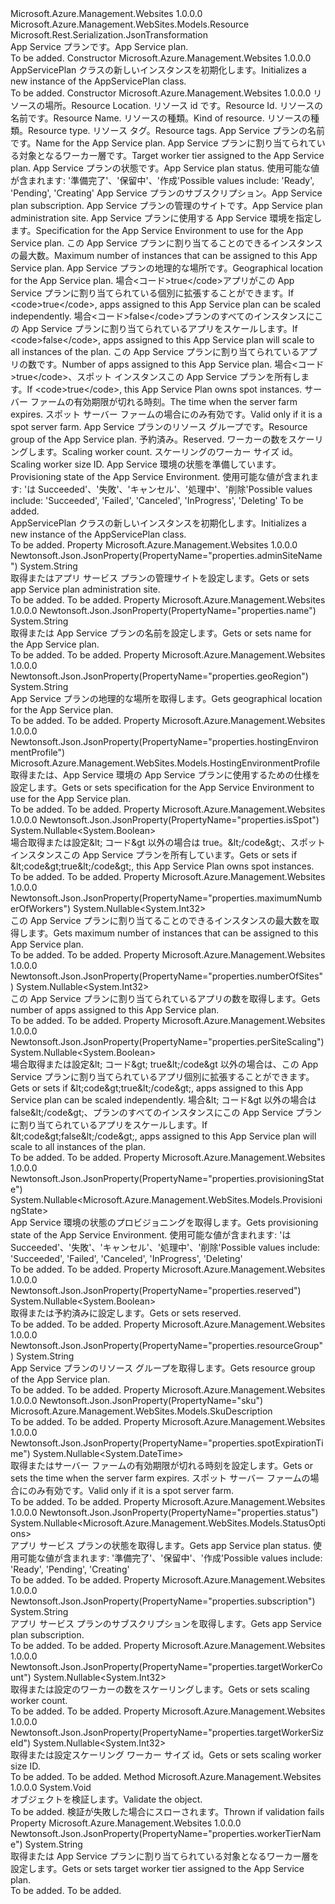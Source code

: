 <Type Name="AppServicePlan" FullName="Microsoft.Azure.Management.WebSites.Models.AppServicePlan">
  <TypeSignature Language="C#" Value="public class AppServicePlan : Microsoft.Azure.Management.WebSites.Models.Resource" />
  <TypeSignature Language="ILAsm" Value=".class public auto ansi beforefieldinit AppServicePlan extends Microsoft.Azure.Management.WebSites.Models.Resource" />
  <TypeSignature Language="DocId" Value="T:Microsoft.Azure.Management.WebSites.Models.AppServicePlan" />
  <TypeSignature Language="VB.NET" Value="Public Class AppServicePlan&#xA;Inherits Resource" />
  <TypeSignature Language="F#" Value="type AppServicePlan = class&#xA;    inherit Resource" />
  <AssemblyInfo>
    <AssemblyName>Microsoft.Azure.Management.Websites</AssemblyName>
    <AssemblyVersion>1.0.0.0</AssemblyVersion>
  </AssemblyInfo>
  <Base>
    <BaseTypeName>Microsoft.Azure.Management.WebSites.Models.Resource</BaseTypeName>
  </Base>
  <Interfaces />
  <Attributes>
    <Attribute>
      <AttributeName>Microsoft.Rest.Serialization.JsonTransformation</AttributeName>
    </Attribute>
  </Attributes>
  <Docs>
    <summary>
            <span data-ttu-id="c5a73-101">App Service プランです。</span><span class="sxs-lookup"><span data-stu-id="c5a73-101">App Service plan.</span></span>
            </summary>
    <remarks>To be added.</remarks>
  </Docs>
  <Members>
    <Member MemberName=".ctor">
      <MemberSignature Language="C#" Value="public AppServicePlan ();" />
      <MemberSignature Language="ILAsm" Value=".method public hidebysig specialname rtspecialname instance void .ctor() cil managed" />
      <MemberSignature Language="DocId" Value="M:Microsoft.Azure.Management.WebSites.Models.AppServicePlan.#ctor" />
      <MemberSignature Language="VB.NET" Value="Public Sub New ()" />
      <MemberType>Constructor</MemberType>
      <AssemblyInfo>
        <AssemblyName>Microsoft.Azure.Management.Websites</AssemblyName>
        <AssemblyVersion>1.0.0.0</AssemblyVersion>
      </AssemblyInfo>
      <Parameters />
      <Docs>
        <summary>
            <span data-ttu-id="c5a73-102">AppServicePlan クラスの新しいインスタンスを初期化します。</span><span class="sxs-lookup"><span data-stu-id="c5a73-102">Initializes a new instance of the AppServicePlan class.</span></span>
            </summary>
        <remarks>To be added.</remarks>
      </Docs>
    </Member>
    <Member MemberName=".ctor">
      <MemberSignature Language="C#" Value="public AppServicePlan (string location, string id = null, string name = null, string kind = null, string type = null, System.Collections.Generic.IDictionary&lt;string,string&gt; tags = null, string appServicePlanName = null, string workerTierName = null, Nullable&lt;Microsoft.Azure.Management.WebSites.Models.StatusOptions&gt; status = null, string subscription = null, string adminSiteName = null, Microsoft.Azure.Management.WebSites.Models.HostingEnvironmentProfile hostingEnvironmentProfile = null, Nullable&lt;int&gt; maximumNumberOfWorkers = null, string geoRegion = null, Nullable&lt;bool&gt; perSiteScaling = null, Nullable&lt;int&gt; numberOfSites = null, Nullable&lt;bool&gt; isSpot = null, Nullable&lt;DateTime&gt; spotExpirationTime = null, string resourceGroup = null, Nullable&lt;bool&gt; reserved = null, Nullable&lt;int&gt; targetWorkerCount = null, Nullable&lt;int&gt; targetWorkerSizeId = null, Nullable&lt;Microsoft.Azure.Management.WebSites.Models.ProvisioningState&gt; provisioningState = null, Microsoft.Azure.Management.WebSites.Models.SkuDescription sku = null);" />
      <MemberSignature Language="ILAsm" Value=".method public hidebysig specialname rtspecialname instance void .ctor(string location, string id, string name, string kind, string type, class System.Collections.Generic.IDictionary`2&lt;string, string&gt; tags, string appServicePlanName, string workerTierName, valuetype System.Nullable`1&lt;valuetype Microsoft.Azure.Management.WebSites.Models.StatusOptions&gt; status, string subscription, string adminSiteName, class Microsoft.Azure.Management.WebSites.Models.HostingEnvironmentProfile hostingEnvironmentProfile, valuetype System.Nullable`1&lt;int32&gt; maximumNumberOfWorkers, string geoRegion, valuetype System.Nullable`1&lt;bool&gt; perSiteScaling, valuetype System.Nullable`1&lt;int32&gt; numberOfSites, valuetype System.Nullable`1&lt;bool&gt; isSpot, valuetype System.Nullable`1&lt;valuetype System.DateTime&gt; spotExpirationTime, string resourceGroup, valuetype System.Nullable`1&lt;bool&gt; reserved, valuetype System.Nullable`1&lt;int32&gt; targetWorkerCount, valuetype System.Nullable`1&lt;int32&gt; targetWorkerSizeId, valuetype System.Nullable`1&lt;valuetype Microsoft.Azure.Management.WebSites.Models.ProvisioningState&gt; provisioningState, class Microsoft.Azure.Management.WebSites.Models.SkuDescription sku) cil managed" />
      <MemberSignature Language="DocId" Value="M:Microsoft.Azure.Management.WebSites.Models.AppServicePlan.#ctor(System.String,System.String,System.String,System.String,System.String,System.Collections.Generic.IDictionary{System.String,System.String},System.String,System.String,System.Nullable{Microsoft.Azure.Management.WebSites.Models.StatusOptions},System.String,System.String,Microsoft.Azure.Management.WebSites.Models.HostingEnvironmentProfile,System.Nullable{System.Int32},System.String,System.Nullable{System.Boolean},System.Nullable{System.Int32},System.Nullable{System.Boolean},System.Nullable{System.DateTime},System.String,System.Nullable{System.Boolean},System.Nullable{System.Int32},System.Nullable{System.Int32},System.Nullable{Microsoft.Azure.Management.WebSites.Models.ProvisioningState},Microsoft.Azure.Management.WebSites.Models.SkuDescription)" />
      <MemberSignature Language="F#" Value="new Microsoft.Azure.Management.WebSites.Models.AppServicePlan : string * string * string * string * string * System.Collections.Generic.IDictionary&lt;string, string&gt; * string * string * Nullable&lt;Microsoft.Azure.Management.WebSites.Models.StatusOptions&gt; * string * string * Microsoft.Azure.Management.WebSites.Models.HostingEnvironmentProfile * Nullable&lt;int&gt; * string * Nullable&lt;bool&gt; * Nullable&lt;int&gt; * Nullable&lt;bool&gt; * Nullable&lt;DateTime&gt; * string * Nullable&lt;bool&gt; * Nullable&lt;int&gt; * Nullable&lt;int&gt; * Nullable&lt;Microsoft.Azure.Management.WebSites.Models.ProvisioningState&gt; * Microsoft.Azure.Management.WebSites.Models.SkuDescription -&gt; Microsoft.Azure.Management.WebSites.Models.AppServicePlan" Usage="new Microsoft.Azure.Management.WebSites.Models.AppServicePlan (location, id, name, kind, type, tags, appServicePlanName, workerTierName, status, subscription, adminSiteName, hostingEnvironmentProfile, maximumNumberOfWorkers, geoRegion, perSiteScaling, numberOfSites, isSpot, spotExpirationTime, resourceGroup, reserved, targetWorkerCount, targetWorkerSizeId, provisioningState, sku)" />
      <MemberType>Constructor</MemberType>
      <AssemblyInfo>
        <AssemblyName>Microsoft.Azure.Management.Websites</AssemblyName>
        <AssemblyVersion>1.0.0.0</AssemblyVersion>
      </AssemblyInfo>
      <Parameters>
        <Parameter Name="location" Type="System.String" />
        <Parameter Name="id" Type="System.String" />
        <Parameter Name="name" Type="System.String" />
        <Parameter Name="kind" Type="System.String" />
        <Parameter Name="type" Type="System.String" />
        <Parameter Name="tags" Type="System.Collections.Generic.IDictionary&lt;System.String,System.String&gt;" />
        <Parameter Name="appServicePlanName" Type="System.String" />
        <Parameter Name="workerTierName" Type="System.String" />
        <Parameter Name="status" Type="System.Nullable&lt;Microsoft.Azure.Management.WebSites.Models.StatusOptions&gt;" />
        <Parameter Name="subscription" Type="System.String" />
        <Parameter Name="adminSiteName" Type="System.String" />
        <Parameter Name="hostingEnvironmentProfile" Type="Microsoft.Azure.Management.WebSites.Models.HostingEnvironmentProfile" />
        <Parameter Name="maximumNumberOfWorkers" Type="System.Nullable&lt;System.Int32&gt;" />
        <Parameter Name="geoRegion" Type="System.String" />
        <Parameter Name="perSiteScaling" Type="System.Nullable&lt;System.Boolean&gt;" />
        <Parameter Name="numberOfSites" Type="System.Nullable&lt;System.Int32&gt;" />
        <Parameter Name="isSpot" Type="System.Nullable&lt;System.Boolean&gt;" />
        <Parameter Name="spotExpirationTime" Type="System.Nullable&lt;System.DateTime&gt;" />
        <Parameter Name="resourceGroup" Type="System.String" />
        <Parameter Name="reserved" Type="System.Nullable&lt;System.Boolean&gt;" />
        <Parameter Name="targetWorkerCount" Type="System.Nullable&lt;System.Int32&gt;" />
        <Parameter Name="targetWorkerSizeId" Type="System.Nullable&lt;System.Int32&gt;" />
        <Parameter Name="provisioningState" Type="System.Nullable&lt;Microsoft.Azure.Management.WebSites.Models.ProvisioningState&gt;" />
        <Parameter Name="sku" Type="Microsoft.Azure.Management.WebSites.Models.SkuDescription" />
      </Parameters>
      <Docs>
        <param name="location"><span data-ttu-id="c5a73-103">リソースの場所。</span><span class="sxs-lookup"><span data-stu-id="c5a73-103">Resource Location.</span></span></param>
        <param name="id"><span data-ttu-id="c5a73-104">リソース id です。</span><span class="sxs-lookup"><span data-stu-id="c5a73-104">Resource Id.</span></span></param>
        <param name="name"><span data-ttu-id="c5a73-105">リソースの名前です。</span><span class="sxs-lookup"><span data-stu-id="c5a73-105">Resource Name.</span></span></param>
        <param name="kind"><span data-ttu-id="c5a73-106">リソースの種類。</span><span class="sxs-lookup"><span data-stu-id="c5a73-106">Kind of resource.</span></span></param>
        <param name="type"><span data-ttu-id="c5a73-107">リソースの種類。</span><span class="sxs-lookup"><span data-stu-id="c5a73-107">Resource type.</span></span></param>
        <param name="tags"><span data-ttu-id="c5a73-108">リソース タグ。</span><span class="sxs-lookup"><span data-stu-id="c5a73-108">Resource tags.</span></span></param>
        <param name="appServicePlanName"><span data-ttu-id="c5a73-109">App Service プランの名前です。</span><span class="sxs-lookup"><span data-stu-id="c5a73-109">Name for the App Service plan.</span></span></param>
        <param name="workerTierName"><span data-ttu-id="c5a73-110">App Service プランに割り当てられている対象となるワーカー層です。</span><span class="sxs-lookup"><span data-stu-id="c5a73-110">Target worker tier assigned to the App Service plan.</span></span></param>
        <param name="status"><span data-ttu-id="c5a73-111">App Service プランの状態です。</span><span class="sxs-lookup"><span data-stu-id="c5a73-111">App Service plan status.</span></span> <span data-ttu-id="c5a73-112">使用可能な値が含まれます: '準備完了'、'保留中'、'作成'</span><span class="sxs-lookup"><span data-stu-id="c5a73-112">Possible values include: 'Ready', 'Pending', 'Creating'</span></span></param>
        <param name="subscription"><span data-ttu-id="c5a73-113">App Service プランのサブスクリプション。</span><span class="sxs-lookup"><span data-stu-id="c5a73-113">App Service plan subscription.</span></span></param>
        <param name="adminSiteName"><span data-ttu-id="c5a73-114">App Service プランの管理のサイトです。</span><span class="sxs-lookup"><span data-stu-id="c5a73-114">App Service plan administration site.</span></span></param>
        <param name="hostingEnvironmentProfile"><span data-ttu-id="c5a73-115">App Service プランに使用する App Service 環境を指定します。</span><span class="sxs-lookup"><span data-stu-id="c5a73-115">Specification for the App Service Environment to use for the App Service plan.</span></span></param>
        <param name="maximumNumberOfWorkers"><span data-ttu-id="c5a73-116">この App Service プランに割り当てることのできるインスタンスの最大数。</span><span class="sxs-lookup"><span data-stu-id="c5a73-116">Maximum number of instances that can be assigned to this App Service plan.</span></span></param>
        <param name="geoRegion"><span data-ttu-id="c5a73-117">App Service プランの地理的な場所です。</span><span class="sxs-lookup"><span data-stu-id="c5a73-117">Geographical location for the App Service plan.</span></span></param>
        <param name="perSiteScaling"><span data-ttu-id="c5a73-118">場合&lt;コード&gt;true&lt;/code&gt;アプリがこの App Service プランに割り当てられている個別に拡張することができます。</span><span class="sxs-lookup"><span data-stu-id="c5a73-118">If &lt;code&gt;true&lt;/code&gt;, apps assigned to this App Service plan can be scaled independently.</span></span>
            <span data-ttu-id="c5a73-119">場合&lt;コード&gt;false&lt;/code&gt;プランのすべてのインスタンスにこの App Service プランに割り当てられているアプリをスケールします。</span><span class="sxs-lookup"><span data-stu-id="c5a73-119">If &lt;code&gt;false&lt;/code&gt;, apps assigned to this App Service plan will scale to all instances of the plan.</span></span></param>
        <param name="numberOfSites"><span data-ttu-id="c5a73-120">この App Service プランに割り当てられているアプリの数です。</span><span class="sxs-lookup"><span data-stu-id="c5a73-120">Number of apps assigned to this App Service plan.</span></span></param>
        <param name="isSpot"><span data-ttu-id="c5a73-121">場合&lt;コード&gt;true&lt;/code&gt;、スポット インスタンスこの App Service プランを所有します。</span><span class="sxs-lookup"><span data-stu-id="c5a73-121">If &lt;code&gt;true&lt;/code&gt;, this App Service Plan owns spot instances.</span></span></param>
        <param name="spotExpirationTime"><span data-ttu-id="c5a73-122">サーバー ファームの有効期限が切れる時刻。</span><span class="sxs-lookup"><span data-stu-id="c5a73-122">The time when the server farm expires.</span></span> <span data-ttu-id="c5a73-123">スポット サーバー ファームの場合にのみ有効です。</span><span class="sxs-lookup"><span data-stu-id="c5a73-123">Valid only if it is a spot server farm.</span></span></param>
        <param name="resourceGroup"><span data-ttu-id="c5a73-124">App Service プランのリソース グループです。</span><span class="sxs-lookup"><span data-stu-id="c5a73-124">Resource group of the App Service plan.</span></span></param>
        <param name="reserved"><span data-ttu-id="c5a73-125">予約済み。</span><span class="sxs-lookup"><span data-stu-id="c5a73-125">Reserved.</span></span></param>
        <param name="targetWorkerCount"><span data-ttu-id="c5a73-126">ワーカーの数をスケーリングします。</span><span class="sxs-lookup"><span data-stu-id="c5a73-126">Scaling worker count.</span></span></param>
        <param name="targetWorkerSizeId"><span data-ttu-id="c5a73-127">スケーリングのワーカー サイズ id。</span><span class="sxs-lookup"><span data-stu-id="c5a73-127">Scaling worker size ID.</span></span></param>
        <param name="provisioningState"><span data-ttu-id="c5a73-128">App Service 環境の状態を準備しています。</span><span class="sxs-lookup"><span data-stu-id="c5a73-128">Provisioning state of the App Service Environment.</span></span> <span data-ttu-id="c5a73-129">使用可能な値が含まれます: 'は Succeeded'、'失敗'、'キャンセル'、'処理中'、'削除'</span><span class="sxs-lookup"><span data-stu-id="c5a73-129">Possible values include: 'Succeeded', 'Failed', 'Canceled', 'InProgress', 'Deleting'</span></span></param>
        <param name="sku">To be added.</param>
        <summary>
            <span data-ttu-id="c5a73-130">AppServicePlan クラスの新しいインスタンスを初期化します。</span><span class="sxs-lookup"><span data-stu-id="c5a73-130">Initializes a new instance of the AppServicePlan class.</span></span>
            </summary>
        <remarks>To be added.</remarks>
      </Docs>
    </Member>
    <Member MemberName="AdminSiteName">
      <MemberSignature Language="C#" Value="public string AdminSiteName { get; set; }" />
      <MemberSignature Language="ILAsm" Value=".property instance string AdminSiteName" />
      <MemberSignature Language="DocId" Value="P:Microsoft.Azure.Management.WebSites.Models.AppServicePlan.AdminSiteName" />
      <MemberSignature Language="VB.NET" Value="Public Property AdminSiteName As String" />
      <MemberSignature Language="F#" Value="member this.AdminSiteName : string with get, set" Usage="Microsoft.Azure.Management.WebSites.Models.AppServicePlan.AdminSiteName" />
      <MemberType>Property</MemberType>
      <AssemblyInfo>
        <AssemblyName>Microsoft.Azure.Management.Websites</AssemblyName>
        <AssemblyVersion>1.0.0.0</AssemblyVersion>
      </AssemblyInfo>
      <Attributes>
        <Attribute>
          <AttributeName>Newtonsoft.Json.JsonProperty(PropertyName="properties.adminSiteName")</AttributeName>
        </Attribute>
      </Attributes>
      <ReturnValue>
        <ReturnType>System.String</ReturnType>
      </ReturnValue>
      <Docs>
        <summary>
            <span data-ttu-id="c5a73-131">取得またはアプリ サービス プランの管理サイトを設定します。</span><span class="sxs-lookup"><span data-stu-id="c5a73-131">Gets or sets app Service plan administration site.</span></span>
            </summary>
        <value>To be added.</value>
        <remarks>To be added.</remarks>
      </Docs>
    </Member>
    <Member MemberName="AppServicePlanName">
      <MemberSignature Language="C#" Value="public string AppServicePlanName { get; set; }" />
      <MemberSignature Language="ILAsm" Value=".property instance string AppServicePlanName" />
      <MemberSignature Language="DocId" Value="P:Microsoft.Azure.Management.WebSites.Models.AppServicePlan.AppServicePlanName" />
      <MemberSignature Language="VB.NET" Value="Public Property AppServicePlanName As String" />
      <MemberSignature Language="F#" Value="member this.AppServicePlanName : string with get, set" Usage="Microsoft.Azure.Management.WebSites.Models.AppServicePlan.AppServicePlanName" />
      <MemberType>Property</MemberType>
      <AssemblyInfo>
        <AssemblyName>Microsoft.Azure.Management.Websites</AssemblyName>
        <AssemblyVersion>1.0.0.0</AssemblyVersion>
      </AssemblyInfo>
      <Attributes>
        <Attribute>
          <AttributeName>Newtonsoft.Json.JsonProperty(PropertyName="properties.name")</AttributeName>
        </Attribute>
      </Attributes>
      <ReturnValue>
        <ReturnType>System.String</ReturnType>
      </ReturnValue>
      <Docs>
        <summary>
            <span data-ttu-id="c5a73-132">取得または App Service プランの名前を設定します。</span><span class="sxs-lookup"><span data-stu-id="c5a73-132">Gets or sets name for the App Service plan.</span></span>
            </summary>
        <value>To be added.</value>
        <remarks>To be added.</remarks>
      </Docs>
    </Member>
    <Member MemberName="GeoRegion">
      <MemberSignature Language="C#" Value="public string GeoRegion { get; }" />
      <MemberSignature Language="ILAsm" Value=".property instance string GeoRegion" />
      <MemberSignature Language="DocId" Value="P:Microsoft.Azure.Management.WebSites.Models.AppServicePlan.GeoRegion" />
      <MemberSignature Language="VB.NET" Value="Public ReadOnly Property GeoRegion As String" />
      <MemberSignature Language="F#" Value="member this.GeoRegion : string" Usage="Microsoft.Azure.Management.WebSites.Models.AppServicePlan.GeoRegion" />
      <MemberType>Property</MemberType>
      <AssemblyInfo>
        <AssemblyName>Microsoft.Azure.Management.Websites</AssemblyName>
        <AssemblyVersion>1.0.0.0</AssemblyVersion>
      </AssemblyInfo>
      <Attributes>
        <Attribute>
          <AttributeName>Newtonsoft.Json.JsonProperty(PropertyName="properties.geoRegion")</AttributeName>
        </Attribute>
      </Attributes>
      <ReturnValue>
        <ReturnType>System.String</ReturnType>
      </ReturnValue>
      <Docs>
        <summary>
            <span data-ttu-id="c5a73-133">App Service プランの地理的な場所を取得します。</span><span class="sxs-lookup"><span data-stu-id="c5a73-133">Gets geographical location for the App Service plan.</span></span>
            </summary>
        <value>To be added.</value>
        <remarks>To be added.</remarks>
      </Docs>
    </Member>
    <Member MemberName="HostingEnvironmentProfile">
      <MemberSignature Language="C#" Value="public Microsoft.Azure.Management.WebSites.Models.HostingEnvironmentProfile HostingEnvironmentProfile { get; set; }" />
      <MemberSignature Language="ILAsm" Value=".property instance class Microsoft.Azure.Management.WebSites.Models.HostingEnvironmentProfile HostingEnvironmentProfile" />
      <MemberSignature Language="DocId" Value="P:Microsoft.Azure.Management.WebSites.Models.AppServicePlan.HostingEnvironmentProfile" />
      <MemberSignature Language="VB.NET" Value="Public Property HostingEnvironmentProfile As HostingEnvironmentProfile" />
      <MemberSignature Language="F#" Value="member this.HostingEnvironmentProfile : Microsoft.Azure.Management.WebSites.Models.HostingEnvironmentProfile with get, set" Usage="Microsoft.Azure.Management.WebSites.Models.AppServicePlan.HostingEnvironmentProfile" />
      <MemberType>Property</MemberType>
      <AssemblyInfo>
        <AssemblyName>Microsoft.Azure.Management.Websites</AssemblyName>
        <AssemblyVersion>1.0.0.0</AssemblyVersion>
      </AssemblyInfo>
      <Attributes>
        <Attribute>
          <AttributeName>Newtonsoft.Json.JsonProperty(PropertyName="properties.hostingEnvironmentProfile")</AttributeName>
        </Attribute>
      </Attributes>
      <ReturnValue>
        <ReturnType>Microsoft.Azure.Management.WebSites.Models.HostingEnvironmentProfile</ReturnType>
      </ReturnValue>
      <Docs>
        <summary>
            <span data-ttu-id="c5a73-134">取得または、App Service 環境の App Service プランに使用するための仕様を設定します。</span><span class="sxs-lookup"><span data-stu-id="c5a73-134">Gets or sets specification for the App Service Environment to use for the App Service plan.</span></span>
            </summary>
        <value>To be added.</value>
        <remarks>To be added.</remarks>
      </Docs>
    </Member>
    <Member MemberName="IsSpot">
      <MemberSignature Language="C#" Value="public Nullable&lt;bool&gt; IsSpot { get; set; }" />
      <MemberSignature Language="ILAsm" Value=".property instance valuetype System.Nullable`1&lt;bool&gt; IsSpot" />
      <MemberSignature Language="DocId" Value="P:Microsoft.Azure.Management.WebSites.Models.AppServicePlan.IsSpot" />
      <MemberSignature Language="VB.NET" Value="Public Property IsSpot As Nullable(Of Boolean)" />
      <MemberSignature Language="F#" Value="member this.IsSpot : Nullable&lt;bool&gt; with get, set" Usage="Microsoft.Azure.Management.WebSites.Models.AppServicePlan.IsSpot" />
      <MemberType>Property</MemberType>
      <AssemblyInfo>
        <AssemblyName>Microsoft.Azure.Management.Websites</AssemblyName>
        <AssemblyVersion>1.0.0.0</AssemblyVersion>
      </AssemblyInfo>
      <Attributes>
        <Attribute>
          <AttributeName>Newtonsoft.Json.JsonProperty(PropertyName="properties.isSpot")</AttributeName>
        </Attribute>
      </Attributes>
      <ReturnValue>
        <ReturnType>System.Nullable&lt;System.Boolean&gt;</ReturnType>
      </ReturnValue>
      <Docs>
        <summary>
            <span data-ttu-id="c5a73-135">場合取得または設定&amp;lt; コード&amp;gt 以外の場合は true。&amp;lt;/code&amp;gt;、スポット インスタンスこの App Service プランを所有しています。</span><span class="sxs-lookup"><span data-stu-id="c5a73-135">Gets or sets if &amp;lt;code&amp;gt;true&amp;lt;/code&amp;gt;, this App Service Plan owns spot instances.</span></span>
            </summary>
        <value>To be added.</value>
        <remarks>To be added.</remarks>
      </Docs>
    </Member>
    <Member MemberName="MaximumNumberOfWorkers">
      <MemberSignature Language="C#" Value="public Nullable&lt;int&gt; MaximumNumberOfWorkers { get; }" />
      <MemberSignature Language="ILAsm" Value=".property instance valuetype System.Nullable`1&lt;int32&gt; MaximumNumberOfWorkers" />
      <MemberSignature Language="DocId" Value="P:Microsoft.Azure.Management.WebSites.Models.AppServicePlan.MaximumNumberOfWorkers" />
      <MemberSignature Language="VB.NET" Value="Public ReadOnly Property MaximumNumberOfWorkers As Nullable(Of Integer)" />
      <MemberSignature Language="F#" Value="member this.MaximumNumberOfWorkers : Nullable&lt;int&gt;" Usage="Microsoft.Azure.Management.WebSites.Models.AppServicePlan.MaximumNumberOfWorkers" />
      <MemberType>Property</MemberType>
      <AssemblyInfo>
        <AssemblyName>Microsoft.Azure.Management.Websites</AssemblyName>
        <AssemblyVersion>1.0.0.0</AssemblyVersion>
      </AssemblyInfo>
      <Attributes>
        <Attribute>
          <AttributeName>Newtonsoft.Json.JsonProperty(PropertyName="properties.maximumNumberOfWorkers")</AttributeName>
        </Attribute>
      </Attributes>
      <ReturnValue>
        <ReturnType>System.Nullable&lt;System.Int32&gt;</ReturnType>
      </ReturnValue>
      <Docs>
        <summary>
            <span data-ttu-id="c5a73-136">この App Service プランに割り当てることのできるインスタンスの最大数を取得します。</span><span class="sxs-lookup"><span data-stu-id="c5a73-136">Gets maximum number of instances that can be assigned to this App Service plan.</span></span>
            </summary>
        <value>To be added.</value>
        <remarks>To be added.</remarks>
      </Docs>
    </Member>
    <Member MemberName="NumberOfSites">
      <MemberSignature Language="C#" Value="public Nullable&lt;int&gt; NumberOfSites { get; }" />
      <MemberSignature Language="ILAsm" Value=".property instance valuetype System.Nullable`1&lt;int32&gt; NumberOfSites" />
      <MemberSignature Language="DocId" Value="P:Microsoft.Azure.Management.WebSites.Models.AppServicePlan.NumberOfSites" />
      <MemberSignature Language="VB.NET" Value="Public ReadOnly Property NumberOfSites As Nullable(Of Integer)" />
      <MemberSignature Language="F#" Value="member this.NumberOfSites : Nullable&lt;int&gt;" Usage="Microsoft.Azure.Management.WebSites.Models.AppServicePlan.NumberOfSites" />
      <MemberType>Property</MemberType>
      <AssemblyInfo>
        <AssemblyName>Microsoft.Azure.Management.Websites</AssemblyName>
        <AssemblyVersion>1.0.0.0</AssemblyVersion>
      </AssemblyInfo>
      <Attributes>
        <Attribute>
          <AttributeName>Newtonsoft.Json.JsonProperty(PropertyName="properties.numberOfSites")</AttributeName>
        </Attribute>
      </Attributes>
      <ReturnValue>
        <ReturnType>System.Nullable&lt;System.Int32&gt;</ReturnType>
      </ReturnValue>
      <Docs>
        <summary>
            <span data-ttu-id="c5a73-137">この App Service プランに割り当てられているアプリの数を取得します。</span><span class="sxs-lookup"><span data-stu-id="c5a73-137">Gets number of apps assigned to this App Service plan.</span></span>
            </summary>
        <value>To be added.</value>
        <remarks>To be added.</remarks>
      </Docs>
    </Member>
    <Member MemberName="PerSiteScaling">
      <MemberSignature Language="C#" Value="public Nullable&lt;bool&gt; PerSiteScaling { get; set; }" />
      <MemberSignature Language="ILAsm" Value=".property instance valuetype System.Nullable`1&lt;bool&gt; PerSiteScaling" />
      <MemberSignature Language="DocId" Value="P:Microsoft.Azure.Management.WebSites.Models.AppServicePlan.PerSiteScaling" />
      <MemberSignature Language="VB.NET" Value="Public Property PerSiteScaling As Nullable(Of Boolean)" />
      <MemberSignature Language="F#" Value="member this.PerSiteScaling : Nullable&lt;bool&gt; with get, set" Usage="Microsoft.Azure.Management.WebSites.Models.AppServicePlan.PerSiteScaling" />
      <MemberType>Property</MemberType>
      <AssemblyInfo>
        <AssemblyName>Microsoft.Azure.Management.Websites</AssemblyName>
        <AssemblyVersion>1.0.0.0</AssemblyVersion>
      </AssemblyInfo>
      <Attributes>
        <Attribute>
          <AttributeName>Newtonsoft.Json.JsonProperty(PropertyName="properties.perSiteScaling")</AttributeName>
        </Attribute>
      </Attributes>
      <ReturnValue>
        <ReturnType>System.Nullable&lt;System.Boolean&gt;</ReturnType>
      </ReturnValue>
      <Docs>
        <summary>
            <span data-ttu-id="c5a73-138">場合取得または設定&amp;lt; コード&amp;gt; true&amp;lt;/code&amp;gt 以外の場合は、この App Service プランに割り当てられているアプリ個別に拡張することができます。</span><span class="sxs-lookup"><span data-stu-id="c5a73-138">Gets or sets if &amp;lt;code&amp;gt;true&amp;lt;/code&amp;gt;, apps assigned to this App Service plan can be scaled independently.</span></span>
            <span data-ttu-id="c5a73-139">場合&amp;lt; コード&amp;gt 以外の場合は false&amp;lt;/code&amp;gt;、プランのすべてのインスタンスにこの App Service プランに割り当てられているアプリをスケールします。</span><span class="sxs-lookup"><span data-stu-id="c5a73-139">If &amp;lt;code&amp;gt;false&amp;lt;/code&amp;gt;, apps assigned to this App Service plan will scale to all instances of the plan.</span></span>
            </summary>
        <value>To be added.</value>
        <remarks>To be added.</remarks>
      </Docs>
    </Member>
    <Member MemberName="ProvisioningState">
      <MemberSignature Language="C#" Value="public Nullable&lt;Microsoft.Azure.Management.WebSites.Models.ProvisioningState&gt; ProvisioningState { get; }" />
      <MemberSignature Language="ILAsm" Value=".property instance valuetype System.Nullable`1&lt;valuetype Microsoft.Azure.Management.WebSites.Models.ProvisioningState&gt; ProvisioningState" />
      <MemberSignature Language="DocId" Value="P:Microsoft.Azure.Management.WebSites.Models.AppServicePlan.ProvisioningState" />
      <MemberSignature Language="VB.NET" Value="Public ReadOnly Property ProvisioningState As Nullable(Of ProvisioningState)" />
      <MemberSignature Language="F#" Value="member this.ProvisioningState : Nullable&lt;Microsoft.Azure.Management.WebSites.Models.ProvisioningState&gt;" Usage="Microsoft.Azure.Management.WebSites.Models.AppServicePlan.ProvisioningState" />
      <MemberType>Property</MemberType>
      <AssemblyInfo>
        <AssemblyName>Microsoft.Azure.Management.Websites</AssemblyName>
        <AssemblyVersion>1.0.0.0</AssemblyVersion>
      </AssemblyInfo>
      <Attributes>
        <Attribute>
          <AttributeName>Newtonsoft.Json.JsonProperty(PropertyName="properties.provisioningState")</AttributeName>
        </Attribute>
      </Attributes>
      <ReturnValue>
        <ReturnType>System.Nullable&lt;Microsoft.Azure.Management.WebSites.Models.ProvisioningState&gt;</ReturnType>
      </ReturnValue>
      <Docs>
        <summary>
            <span data-ttu-id="c5a73-140">App Service 環境の状態のプロビジョニングを取得します。</span><span class="sxs-lookup"><span data-stu-id="c5a73-140">Gets provisioning state of the App Service Environment.</span></span> <span data-ttu-id="c5a73-141">使用可能な値が含まれます: 'は Succeeded'、'失敗'、'キャンセル'、'処理中'、'削除'</span><span class="sxs-lookup"><span data-stu-id="c5a73-141">Possible values include: 'Succeeded', 'Failed', 'Canceled', 'InProgress', 'Deleting'</span></span>
            </summary>
        <value>To be added.</value>
        <remarks>To be added.</remarks>
      </Docs>
    </Member>
    <Member MemberName="Reserved">
      <MemberSignature Language="C#" Value="public Nullable&lt;bool&gt; Reserved { get; set; }" />
      <MemberSignature Language="ILAsm" Value=".property instance valuetype System.Nullable`1&lt;bool&gt; Reserved" />
      <MemberSignature Language="DocId" Value="P:Microsoft.Azure.Management.WebSites.Models.AppServicePlan.Reserved" />
      <MemberSignature Language="VB.NET" Value="Public Property Reserved As Nullable(Of Boolean)" />
      <MemberSignature Language="F#" Value="member this.Reserved : Nullable&lt;bool&gt; with get, set" Usage="Microsoft.Azure.Management.WebSites.Models.AppServicePlan.Reserved" />
      <MemberType>Property</MemberType>
      <AssemblyInfo>
        <AssemblyName>Microsoft.Azure.Management.Websites</AssemblyName>
        <AssemblyVersion>1.0.0.0</AssemblyVersion>
      </AssemblyInfo>
      <Attributes>
        <Attribute>
          <AttributeName>Newtonsoft.Json.JsonProperty(PropertyName="properties.reserved")</AttributeName>
        </Attribute>
      </Attributes>
      <ReturnValue>
        <ReturnType>System.Nullable&lt;System.Boolean&gt;</ReturnType>
      </ReturnValue>
      <Docs>
        <summary>
            <span data-ttu-id="c5a73-142">取得または予約済みに設定します。</span><span class="sxs-lookup"><span data-stu-id="c5a73-142">Gets or sets reserved.</span></span>
            </summary>
        <value>To be added.</value>
        <remarks>To be added.</remarks>
      </Docs>
    </Member>
    <Member MemberName="ResourceGroup">
      <MemberSignature Language="C#" Value="public string ResourceGroup { get; }" />
      <MemberSignature Language="ILAsm" Value=".property instance string ResourceGroup" />
      <MemberSignature Language="DocId" Value="P:Microsoft.Azure.Management.WebSites.Models.AppServicePlan.ResourceGroup" />
      <MemberSignature Language="VB.NET" Value="Public ReadOnly Property ResourceGroup As String" />
      <MemberSignature Language="F#" Value="member this.ResourceGroup : string" Usage="Microsoft.Azure.Management.WebSites.Models.AppServicePlan.ResourceGroup" />
      <MemberType>Property</MemberType>
      <AssemblyInfo>
        <AssemblyName>Microsoft.Azure.Management.Websites</AssemblyName>
        <AssemblyVersion>1.0.0.0</AssemblyVersion>
      </AssemblyInfo>
      <Attributes>
        <Attribute>
          <AttributeName>Newtonsoft.Json.JsonProperty(PropertyName="properties.resourceGroup")</AttributeName>
        </Attribute>
      </Attributes>
      <ReturnValue>
        <ReturnType>System.String</ReturnType>
      </ReturnValue>
      <Docs>
        <summary>
            <span data-ttu-id="c5a73-143">App Service プランのリソース グループを取得します。</span><span class="sxs-lookup"><span data-stu-id="c5a73-143">Gets resource group of the App Service plan.</span></span>
            </summary>
        <value>To be added.</value>
        <remarks>To be added.</remarks>
      </Docs>
    </Member>
    <Member MemberName="Sku">
      <MemberSignature Language="C#" Value="public Microsoft.Azure.Management.WebSites.Models.SkuDescription Sku { get; set; }" />
      <MemberSignature Language="ILAsm" Value=".property instance class Microsoft.Azure.Management.WebSites.Models.SkuDescription Sku" />
      <MemberSignature Language="DocId" Value="P:Microsoft.Azure.Management.WebSites.Models.AppServicePlan.Sku" />
      <MemberSignature Language="VB.NET" Value="Public Property Sku As SkuDescription" />
      <MemberSignature Language="F#" Value="member this.Sku : Microsoft.Azure.Management.WebSites.Models.SkuDescription with get, set" Usage="Microsoft.Azure.Management.WebSites.Models.AppServicePlan.Sku" />
      <MemberType>Property</MemberType>
      <AssemblyInfo>
        <AssemblyName>Microsoft.Azure.Management.Websites</AssemblyName>
        <AssemblyVersion>1.0.0.0</AssemblyVersion>
      </AssemblyInfo>
      <Attributes>
        <Attribute>
          <AttributeName>Newtonsoft.Json.JsonProperty(PropertyName="sku")</AttributeName>
        </Attribute>
      </Attributes>
      <ReturnValue>
        <ReturnType>Microsoft.Azure.Management.WebSites.Models.SkuDescription</ReturnType>
      </ReturnValue>
      <Docs>
        <summary />
        <value>To be added.</value>
        <remarks>To be added.</remarks>
      </Docs>
    </Member>
    <Member MemberName="SpotExpirationTime">
      <MemberSignature Language="C#" Value="public Nullable&lt;DateTime&gt; SpotExpirationTime { get; set; }" />
      <MemberSignature Language="ILAsm" Value=".property instance valuetype System.Nullable`1&lt;valuetype System.DateTime&gt; SpotExpirationTime" />
      <MemberSignature Language="DocId" Value="P:Microsoft.Azure.Management.WebSites.Models.AppServicePlan.SpotExpirationTime" />
      <MemberSignature Language="VB.NET" Value="Public Property SpotExpirationTime As Nullable(Of DateTime)" />
      <MemberSignature Language="F#" Value="member this.SpotExpirationTime : Nullable&lt;DateTime&gt; with get, set" Usage="Microsoft.Azure.Management.WebSites.Models.AppServicePlan.SpotExpirationTime" />
      <MemberType>Property</MemberType>
      <AssemblyInfo>
        <AssemblyName>Microsoft.Azure.Management.Websites</AssemblyName>
        <AssemblyVersion>1.0.0.0</AssemblyVersion>
      </AssemblyInfo>
      <Attributes>
        <Attribute>
          <AttributeName>Newtonsoft.Json.JsonProperty(PropertyName="properties.spotExpirationTime")</AttributeName>
        </Attribute>
      </Attributes>
      <ReturnValue>
        <ReturnType>System.Nullable&lt;System.DateTime&gt;</ReturnType>
      </ReturnValue>
      <Docs>
        <summary>
            <span data-ttu-id="c5a73-144">取得またはサーバー ファームの有効期限が切れる時刻を設定します。</span><span class="sxs-lookup"><span data-stu-id="c5a73-144">Gets or sets the time when the server farm expires.</span></span> <span data-ttu-id="c5a73-145">スポット サーバー ファームの場合にのみ有効です。</span><span class="sxs-lookup"><span data-stu-id="c5a73-145">Valid only if it is a spot server farm.</span></span>
            </summary>
        <value>To be added.</value>
        <remarks>To be added.</remarks>
      </Docs>
    </Member>
    <Member MemberName="Status">
      <MemberSignature Language="C#" Value="public Nullable&lt;Microsoft.Azure.Management.WebSites.Models.StatusOptions&gt; Status { get; }" />
      <MemberSignature Language="ILAsm" Value=".property instance valuetype System.Nullable`1&lt;valuetype Microsoft.Azure.Management.WebSites.Models.StatusOptions&gt; Status" />
      <MemberSignature Language="DocId" Value="P:Microsoft.Azure.Management.WebSites.Models.AppServicePlan.Status" />
      <MemberSignature Language="VB.NET" Value="Public ReadOnly Property Status As Nullable(Of StatusOptions)" />
      <MemberSignature Language="F#" Value="member this.Status : Nullable&lt;Microsoft.Azure.Management.WebSites.Models.StatusOptions&gt;" Usage="Microsoft.Azure.Management.WebSites.Models.AppServicePlan.Status" />
      <MemberType>Property</MemberType>
      <AssemblyInfo>
        <AssemblyName>Microsoft.Azure.Management.Websites</AssemblyName>
        <AssemblyVersion>1.0.0.0</AssemblyVersion>
      </AssemblyInfo>
      <Attributes>
        <Attribute>
          <AttributeName>Newtonsoft.Json.JsonProperty(PropertyName="properties.status")</AttributeName>
        </Attribute>
      </Attributes>
      <ReturnValue>
        <ReturnType>System.Nullable&lt;Microsoft.Azure.Management.WebSites.Models.StatusOptions&gt;</ReturnType>
      </ReturnValue>
      <Docs>
        <summary>
            <span data-ttu-id="c5a73-146">アプリ サービス プランの状態を取得します。</span><span class="sxs-lookup"><span data-stu-id="c5a73-146">Gets app Service plan status.</span></span> <span data-ttu-id="c5a73-147">使用可能な値が含まれます: '準備完了'、'保留中'、'作成'</span><span class="sxs-lookup"><span data-stu-id="c5a73-147">Possible values include: 'Ready', 'Pending', 'Creating'</span></span>
            </summary>
        <value>To be added.</value>
        <remarks>To be added.</remarks>
      </Docs>
    </Member>
    <Member MemberName="Subscription">
      <MemberSignature Language="C#" Value="public string Subscription { get; }" />
      <MemberSignature Language="ILAsm" Value=".property instance string Subscription" />
      <MemberSignature Language="DocId" Value="P:Microsoft.Azure.Management.WebSites.Models.AppServicePlan.Subscription" />
      <MemberSignature Language="VB.NET" Value="Public ReadOnly Property Subscription As String" />
      <MemberSignature Language="F#" Value="member this.Subscription : string" Usage="Microsoft.Azure.Management.WebSites.Models.AppServicePlan.Subscription" />
      <MemberType>Property</MemberType>
      <AssemblyInfo>
        <AssemblyName>Microsoft.Azure.Management.Websites</AssemblyName>
        <AssemblyVersion>1.0.0.0</AssemblyVersion>
      </AssemblyInfo>
      <Attributes>
        <Attribute>
          <AttributeName>Newtonsoft.Json.JsonProperty(PropertyName="properties.subscription")</AttributeName>
        </Attribute>
      </Attributes>
      <ReturnValue>
        <ReturnType>System.String</ReturnType>
      </ReturnValue>
      <Docs>
        <summary>
            <span data-ttu-id="c5a73-148">アプリ サービス プランのサブスクリプションを取得します。</span><span class="sxs-lookup"><span data-stu-id="c5a73-148">Gets app Service plan subscription.</span></span>
            </summary>
        <value>To be added.</value>
        <remarks>To be added.</remarks>
      </Docs>
    </Member>
    <Member MemberName="TargetWorkerCount">
      <MemberSignature Language="C#" Value="public Nullable&lt;int&gt; TargetWorkerCount { get; set; }" />
      <MemberSignature Language="ILAsm" Value=".property instance valuetype System.Nullable`1&lt;int32&gt; TargetWorkerCount" />
      <MemberSignature Language="DocId" Value="P:Microsoft.Azure.Management.WebSites.Models.AppServicePlan.TargetWorkerCount" />
      <MemberSignature Language="VB.NET" Value="Public Property TargetWorkerCount As Nullable(Of Integer)" />
      <MemberSignature Language="F#" Value="member this.TargetWorkerCount : Nullable&lt;int&gt; with get, set" Usage="Microsoft.Azure.Management.WebSites.Models.AppServicePlan.TargetWorkerCount" />
      <MemberType>Property</MemberType>
      <AssemblyInfo>
        <AssemblyName>Microsoft.Azure.Management.Websites</AssemblyName>
        <AssemblyVersion>1.0.0.0</AssemblyVersion>
      </AssemblyInfo>
      <Attributes>
        <Attribute>
          <AttributeName>Newtonsoft.Json.JsonProperty(PropertyName="properties.targetWorkerCount")</AttributeName>
        </Attribute>
      </Attributes>
      <ReturnValue>
        <ReturnType>System.Nullable&lt;System.Int32&gt;</ReturnType>
      </ReturnValue>
      <Docs>
        <summary>
            <span data-ttu-id="c5a73-149">取得または設定のワーカーの数をスケーリングします。</span><span class="sxs-lookup"><span data-stu-id="c5a73-149">Gets or sets scaling worker count.</span></span>
            </summary>
        <value>To be added.</value>
        <remarks>To be added.</remarks>
      </Docs>
    </Member>
    <Member MemberName="TargetWorkerSizeId">
      <MemberSignature Language="C#" Value="public Nullable&lt;int&gt; TargetWorkerSizeId { get; set; }" />
      <MemberSignature Language="ILAsm" Value=".property instance valuetype System.Nullable`1&lt;int32&gt; TargetWorkerSizeId" />
      <MemberSignature Language="DocId" Value="P:Microsoft.Azure.Management.WebSites.Models.AppServicePlan.TargetWorkerSizeId" />
      <MemberSignature Language="VB.NET" Value="Public Property TargetWorkerSizeId As Nullable(Of Integer)" />
      <MemberSignature Language="F#" Value="member this.TargetWorkerSizeId : Nullable&lt;int&gt; with get, set" Usage="Microsoft.Azure.Management.WebSites.Models.AppServicePlan.TargetWorkerSizeId" />
      <MemberType>Property</MemberType>
      <AssemblyInfo>
        <AssemblyName>Microsoft.Azure.Management.Websites</AssemblyName>
        <AssemblyVersion>1.0.0.0</AssemblyVersion>
      </AssemblyInfo>
      <Attributes>
        <Attribute>
          <AttributeName>Newtonsoft.Json.JsonProperty(PropertyName="properties.targetWorkerSizeId")</AttributeName>
        </Attribute>
      </Attributes>
      <ReturnValue>
        <ReturnType>System.Nullable&lt;System.Int32&gt;</ReturnType>
      </ReturnValue>
      <Docs>
        <summary>
            <span data-ttu-id="c5a73-150">取得または設定スケーリング ワーカー サイズ id。</span><span class="sxs-lookup"><span data-stu-id="c5a73-150">Gets or sets scaling worker size ID.</span></span>
            </summary>
        <value>To be added.</value>
        <remarks>To be added.</remarks>
      </Docs>
    </Member>
    <Member MemberName="Validate">
      <MemberSignature Language="C#" Value="public override void Validate ();" />
      <MemberSignature Language="ILAsm" Value=".method public hidebysig virtual instance void Validate() cil managed" />
      <MemberSignature Language="DocId" Value="M:Microsoft.Azure.Management.WebSites.Models.AppServicePlan.Validate" />
      <MemberSignature Language="VB.NET" Value="Public Overrides Sub Validate ()" />
      <MemberSignature Language="F#" Value="override this.Validate : unit -&gt; unit" Usage="appServicePlan.Validate " />
      <MemberType>Method</MemberType>
      <AssemblyInfo>
        <AssemblyName>Microsoft.Azure.Management.Websites</AssemblyName>
        <AssemblyVersion>1.0.0.0</AssemblyVersion>
      </AssemblyInfo>
      <ReturnValue>
        <ReturnType>System.Void</ReturnType>
      </ReturnValue>
      <Parameters />
      <Docs>
        <summary>
            <span data-ttu-id="c5a73-151">オブジェクトを検証します。</span><span class="sxs-lookup"><span data-stu-id="c5a73-151">Validate the object.</span></span>
            </summary>
        <remarks>To be added.</remarks>
        <exception cref="T:Microsoft.Rest.ValidationException">
            <span data-ttu-id="c5a73-152">検証が失敗した場合にスローされます。</span><span class="sxs-lookup"><span data-stu-id="c5a73-152">Thrown if validation fails</span></span>
            </exception>
      </Docs>
    </Member>
    <Member MemberName="WorkerTierName">
      <MemberSignature Language="C#" Value="public string WorkerTierName { get; set; }" />
      <MemberSignature Language="ILAsm" Value=".property instance string WorkerTierName" />
      <MemberSignature Language="DocId" Value="P:Microsoft.Azure.Management.WebSites.Models.AppServicePlan.WorkerTierName" />
      <MemberSignature Language="VB.NET" Value="Public Property WorkerTierName As String" />
      <MemberSignature Language="F#" Value="member this.WorkerTierName : string with get, set" Usage="Microsoft.Azure.Management.WebSites.Models.AppServicePlan.WorkerTierName" />
      <MemberType>Property</MemberType>
      <AssemblyInfo>
        <AssemblyName>Microsoft.Azure.Management.Websites</AssemblyName>
        <AssemblyVersion>1.0.0.0</AssemblyVersion>
      </AssemblyInfo>
      <Attributes>
        <Attribute>
          <AttributeName>Newtonsoft.Json.JsonProperty(PropertyName="properties.workerTierName")</AttributeName>
        </Attribute>
      </Attributes>
      <ReturnValue>
        <ReturnType>System.String</ReturnType>
      </ReturnValue>
      <Docs>
        <summary>
            <span data-ttu-id="c5a73-153">取得または App Service プランに割り当てられている対象となるワーカー層を設定します。</span><span class="sxs-lookup"><span data-stu-id="c5a73-153">Gets or sets target worker tier assigned to the App Service plan.</span></span>
            </summary>
        <value>To be added.</value>
        <remarks>To be added.</remarks>
      </Docs>
    </Member>
  </Members>
</Type>